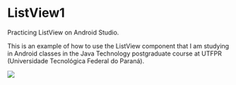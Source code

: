 # ListView1
Practicing ListView on Android Studio.

This is an example of how to use the ListView component that I am studying in Android classes in the Java Technology postgraduate course at UTFPR (Universidade Tecnológica Federal do Paraná).

<img src="https://user-images.githubusercontent.com/44674556/153734902-4a85d9f1-cfa6-483e-b9de-2d9a26290f3f.png">

